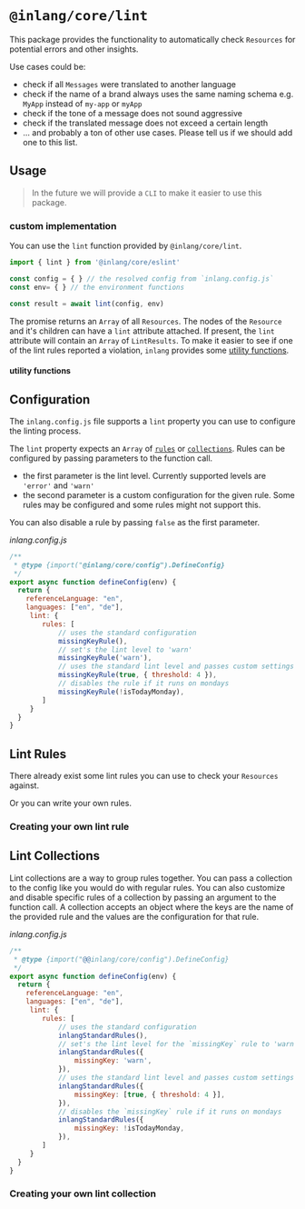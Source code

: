 # `@inlang/core/lint`

This package provides the functionality to automatically check `Resources` for potential errors and other insights.

Use cases could be:
 - check if all `Messages` were translated to another language
 - check if the name of a brand always uses the same naming schema e.g. `MyApp` instead of `my-app` or `myApp`
 - check if the tone of a message does not sound aggressive
 - check if the translated message does not exceed a certain length
 - ... and probably a ton of other use cases. Please tell us if we should add one to this list.
 <!-- TODO: link to discussion -->

## Usage

> In the future we will provide a `CLI` to make it easier to use this package.

### custom implementation

You can use the `lint` function provided by `@inlang/core/lint`.

```ts
import { lint } from '@inlang/core/eslint'

const config = { } // the resolved config from `inlang.config.js`
const env= { } // the environment functions

const result = await lint(config, env)
```

The promise returns an `Array` of all `Resources`. The nodes of the `Resource` and it's children can have a `lint` attribute attached. If present, the `lint` attribute will contain an `Array` of `LintResults`. To make it easier to see if one of the lint rules reported a violation, `inlang` provides some [utility functions](#utility-functions).

#### utility functions

<!-- TODO -->

## Configuration

The `inlang.config.js` file supports a `lint` property you can use to configure the linting process.

The `lint` property expects an `Array` of [`rules`](#lint-rules) or [`collections`](#lint-collections). Rules can be configured by passing parameters to the function call.
 - the first parameter is the lint level. Currently supported levels are `'error'` and `'warn'`
 - the second parameter is a custom configuration for the given rule. Some rules may be configured and some rules might not support this.

You can also disable a rule by passing `false` as the first parameter.

_inlang.config.js_
```js
/**
 * @type {import("@inlang/core/config").DefineConfig}
 */
export async function defineConfig(env) {
  return {
    referenceLanguage: "en",
    languages: ["en", "de"],
	 lint: {
		rules: [
			// uses the standard configuration
			missingKeyRule(),
			// set's the lint level to 'warn'
			missingKeyRule('warn'),
			// uses the standard lint level and passes custom settings to the rule
			missingKeyRule(true, { threshold: 4 }),
			// disables the rule if it runs on mondays
			missingKeyRule(!isTodayMonday),
		]
	 }
  }
}
```

## Lint Rules

There already exist some lint rules you can use to check your `Resources` against.
<!-- TODO: link to awesome-inlang repo -->
Or you can write your own rules.

### Creating your own lint rule

<!-- TODO -->
<!-- show utility functions to create a rule -->
<!-- how to pass configuration -->
<!-- how to type it correctly -->
<!-- what does the function need to return -->
<!-- describe visitors -->
<!-- describe what enter and leave does -->
<!-- show how payload works -->
<!-- show an example -->

## Lint Collections

Lint collections are a way to group rules together. You can pass a collection to the config like you would do with regular rules. You can also customize and disable specific rules of a collection by passing an argument to the function call. A collection accepts an object where the keys are the name of the provided rule and the values are the configuration for that rule.

_inlang.config.js_
```js
/**
 * @type {import("@@inlang/core/config").DefineConfig}
 */
export async function defineConfig(env) {
  return {
    referenceLanguage: "en",
    languages: ["en", "de"],
	 lint: {
		rules: [
			// uses the standard configuration
			inlangStandardRules(),
			// set's the lint level for the `missingKey` rule to 'warn'
			inlangStandardRules({
				missingKey: 'warn',
			}),
			// uses the standard lint level and passes custom settings to the `missingKey` rule
			inlangStandardRules({
				missingKey: [true, { threshold: 4 }],
			}),
			// disables the `missingKey` rule if it runs on mondays
			inlangStandardRules({
				missingKey: !isTodayMonday,
			}),
		]
	 }
  }
}
```

### Creating your own lint collection

<!-- TODO -->
<!-- show utility functions to create a collection -->
<!-- how to pass configuration -->
<!-- how to type it correctly -->
